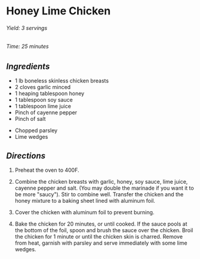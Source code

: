 # Honey Lime Chicken

######  Yield: 3 servings
######  Time: 25 minutes

##  *Ingredients*
- 1 lb boneless skinless chicken breasts
- 2 cloves garlic minced
- 1 heaping tablespoon honey
- 1 tablespoon soy sauce
- 1 tablespoon lime juice
- Pinch of cayenne pepper
- Pinch of salt
<!---->
- Chopped parsley
- Lime wedges

##  *Directions*
1. Preheat the oven to 400F.

2. Combine the chicken breasts with garlic, honey, soy sauce, lime juice, cayenne pepper and salt. (You may double the marinade if you want it to be more "saucy"). Stir to combine well. Transfer the chicken and the honey mixture to a baking sheet lined with aluminum foil.

3. Cover the chicken with aluminum foil to prevent burning.

4. Bake the chicken for 20 minutes, or until cooked. If the sauce pools at the bottom of the foil, spoon and brush the sauce over the chicken. Broil the chicken for 1 minute or until the chicken skin is charred. Remove from heat, garnish with parsley and serve immediately with some lime wedges.
